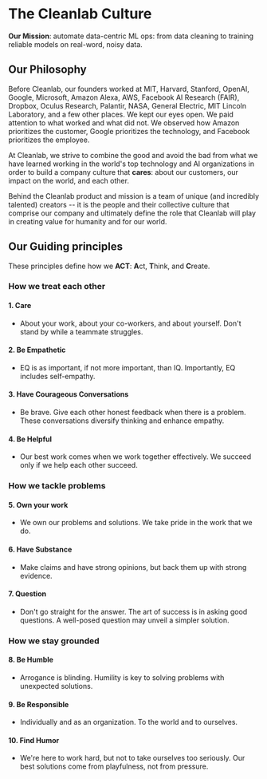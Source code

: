 # The Cleanlab Culture

**Our Mission**: automate data-centric ML ops: from data cleaning to training reliable models on real-word, noisy data.

## Our Philosophy
Before Cleanlab, our founders worked at MIT, Harvard, Stanford, OpenAI, Google, Microsoft, Amazon Alexa, AWS, Facebook AI Research (FAIR), Dropbox, Oculus Research, Palantir, NASA, General Electric, MIT Lincoln Laboratory, and a few other places. We kept our eyes open. We paid attention to what worked and what did not. We observed how Amazon prioritizes the customer, Google prioritizes the technology, and Facebook prioritizes the employee.

At Cleanlab, we strive to combine the good and avoid the bad from what we have learned working in the world's top technology and AI organizations in order to build a company culture that **cares**: about our customers, our impact on the world, and each other.

Behind the Cleanlab product and mission is a team of unique (and incredibly talented) creators -- it is the people and their collective culture that comprise our company and ultimately define the role that Cleanlab will play in creating value for humanity and for our world.

## Our Guiding principles
These principles define how we **ACT**: **A**ct, **T**hink, and **C**reate.

### How we treat each other
#### 1. Care
* About your work, about your co-workers, and about yourself. Don't stand by while a teammate struggles.

#### 2. Be Empathetic
* EQ is as important, if not more important, than IQ. Importantly, EQ includes self-empathy.

#### 3. Have Courageous Conversations
* Be brave. Give each other honest feedback when there is a problem. These conversations diversify thinking and enhance empathy.

#### 4. Be Helpful
* Our best work comes when we work together effectively. We succeed only if we help each other succeed.

### How we tackle problems

#### 5. Own your work
* We own our problems and solutions. We take pride in the work that we do.

#### 6. Have Substance
* Make claims and have strong opinions, but back them up with strong evidence.

#### 7. Question
* Don't go straight for the answer. The art of success is in asking good questions. A well-posed question may unveil a simpler solution.

### How we stay grounded

#### 8. Be Humble
* Arrogance is blinding. Humility is key to solving problems with unexpected solutions.

#### 9. Be Responsible
* Individually and as an organization. To the world and to ourselves.

#### 10. Find Humor
* We're here to work hard, but not to take ourselves too seriously. Our best solutions come from playfulness, not from pressure.
